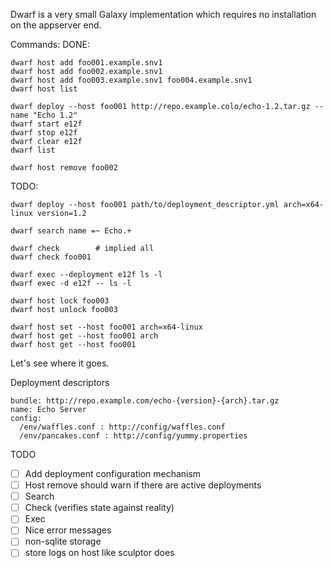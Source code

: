 Dwarf is a very small Galaxy implementation which requires no installation on the appserver end.

Commands:
  DONE:

    dwarf host add foo001.example.snv1
    dwarf host add foo002.example.snv1
    dwarf host add foo003.example.snv1 foo004.example.snv1
    dwarf host list

    dwarf deploy --host foo001 http://repo.example.colo/echo-1.2.tar.gz --name "Echo 1.2"
    dwarf start e12f
    dwarf stop e12f
    dwarf clear e12f
    dwarf list

    dwarf host remove foo002

  TODO:

    dwarf deploy --host foo001 path/to/deployment_descriptor.yml arch=x64-linux version=1.2

    dwarf search name =~ Echo.+

    dwarf check        # implied all
    dwarf check foo001

    dwarf exec --deployment e12f ls -l
    dwarf exec -d e12f -- ls -l

    dwarf host lock foo003
    dwarf host unlock foo003

    dwarf host set --host foo001 arch=x64-linux
    dwarf host get --host foo001 arch
    dwarf host get --host foo001

Let's see where it goes.

Deployment descriptors

    bundle: http://repo.example.com/echo-{version}-{arch}.tar.gz
    name: Echo Server
    config:
      /env/waffles.conf : http://config/waffles.conf
      /env/pancakes.conf : http://config/yummy.properties

TODO
- [ ] Add deployment configuration mechanism
- [ ] Host remove should warn if there are active deployments
- [ ] Search
- [ ] Check (verifies state against reality)
- [ ] Exec
- [ ] Nice error messages
- [ ] non-sqlite storage
- [ ] store logs on host like sculptor does
